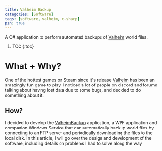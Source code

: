 ```yaml
---
title: Valheim Backup
categories: [Software]
tags: [software, valheim, c-sharp]
pin: true
---
```


A C# application to perform automated backups of [Valheim](https://store.steampowered.com/app/892970/Valheim/) world files.

1. TOC
{:toc}

# What + Why?
One of the hottest games on Steam since it's release [Valheim](https://store.steampowered.com/app/892970/Valheim/) has been an amazingly fun game to play. I noticed a lot of people on discord and forums talking about having lost data due to some bugs, and decided to do something about it.

## How?
I decided to develop the [ValheimBackup](https://github.com/slimnate/ValheimBackup) application, a WPF application and companion Windows Service that can automatically backup world files by connecting to an FTP server and periodically downloading the files to the local disk. In this article, I will go over the design and development of the software, including details on problems I had to solve along the way.